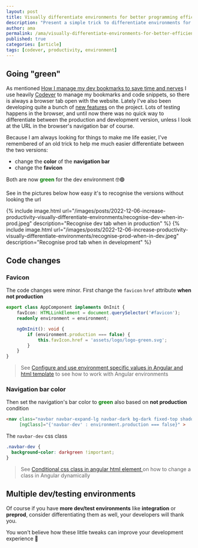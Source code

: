 ```yaml
---
layout: post
title: Visually differentiate environments for better programming efficiency
description: "Present a simple trick to differentiate environments for better efficiency when programming"
author: ama
permalink: /ama/visually-differentiate-environments-for-better-efficiency
published: true
categories: [article]
tags: [codever, productivity, environment]
---
```


## Going "green"

As mentioned [How I manage my dev bookmarks to save time and nerves](https://dev.to/ama/how-i-manage-my-dev-bookmarks-and-save-time-and-nerves-56ae)
I use heavily [Codever](https://www.codever.dev) to manage my bookmarks and code snippets, so there is always a browser
tab open with the website. Lately I've also been developing quite a bunch of [new features](https://github.com/CodeverDotDev/codever/tags) on the project.
Lots of testing happens in the browser, and until now there was no quick way to differentiate between the production and development version,
unless I look at the URL in the browser's navigation bar of course.

Because I am always looking for things to make me life easier, I've remembered of an old trick to help me much easier differentiate between the two versions:
- change the **color** of the **navigation bar**
- change the **favicon**

Both are now <span style="color:green"><b>green</b></span> for the dev environment 🤓🟢

See in the pictures below how easy it's to recognise the versions without looking the url

{% include image.html url="/images/posts/2022-12-06-increase-productivity-visually-differentiate-environments/recognise-dev-when-in-prod.jpeg" description="Recognise dev tab when in production" %}
{% include image.html url="/images/posts/2022-12-06-increase-productivity-visually-differentiate-environments/recognise-prod-when-in-dev.jpeg" description="Recognise prod tab when in development" %}


## Code changes

### Favicon
The code changes were minor. First change the `favicon` `href` attribute **when not production**

```typescript
export class AppComponent implements OnInit {
    favIcon: HTMLLinkElement = document.querySelector('#favicon');
    readonly environment = environment;

    ngOnInit(): void {
        if (environment.production === false) {
            this.favIcon.href = 'assets/logo/logo-green.svg';
        }
    }
}
```

> See [Configure and use environment specific values in Angular and html template](https://www.codever.dev/snippets/6389997bb160cb1fab2430fe/details) to see how to work with Angular environments


### Navigation bar color

Then set the navigation's bar color to <span style="color:green"><b>green</b></span> also based
on **not production** condition

```html
<nav class="navbar navbar-expand-lg navbar-dark bg-dark fixed-top shadow"
     [ngClass]="{'navbar-dev' : environment.production === false}" >
```

The `navbar-dev` css class

```css
.navbar-dev {
  background-color: darkgreen !important;
}
```

> See [Conditional css class in angular html element ](https://www.codever.dev/snippets/638daa94d00726522c6cdd7c/details)
> on how to change a class in Angular dynamically


## Multiple dev/testing environments

Of course if you have **more dev/test environments** like **integration** or **preprod**, consider differentiating them as well,
 your developers will thank you.

You won't believe how these little tweaks can improve your development experience 💪
